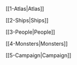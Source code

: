 
[[1-Atlas|Atlas]]

[[2-Ships|Ships]]

[[3-People|People]]

[[4-Monsters|Monsters]]

[[5-Campaign|Campaign]]
